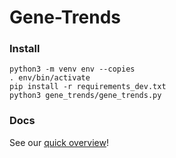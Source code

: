 # Gene-Trends


### Install
```
python3 -m venv env --copies
. env/bin/activate
pip install -r requirements_dev.txt
python3 gene_trends/gene_trends.py
```

### Docs

See our [quick overview](https://docs.google.com/presentation/d/114laE8ehyhLBW8beiFwNkyXv5b5wOWoq1a0PWuttEAY/edit)!
